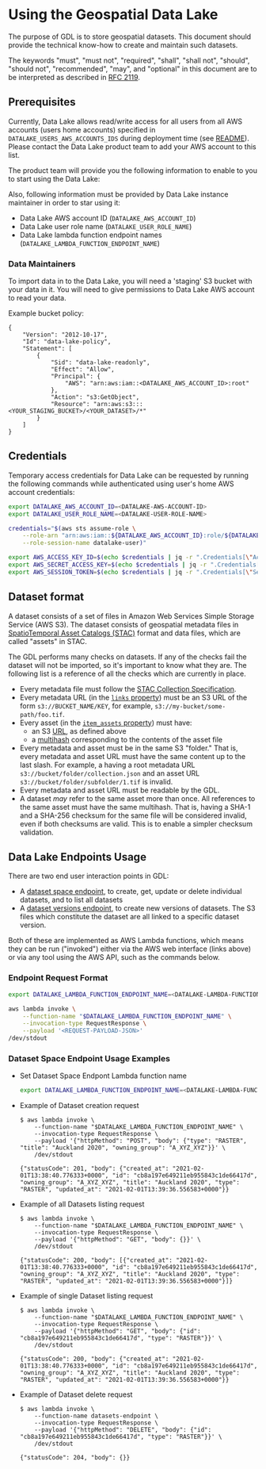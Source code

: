 # Using the Geospatial Data Lake

The purpose of GDL is to store geospatial datasets. This document should provide the technical know-how to create and maintain such datasets.

The keywords "must", "must not", "required", "shall", "shall not", "should", "should not", "recommended",  "may", and "optional" in this document are to be interpreted as described in [RFC 2119](https://tools.ietf.org/html/rfc2119).

## Prerequisites
Currently, Data Lake allows read/write access for all users from all AWS accounts (users home accounts) specified in `DATALAKE_USERS_AWS_ACCOUNTS_IDS` during deployment time (see [README](README.md#aws-infrastructure-deployment-cdk-stack)). Please contact the Data Lake product team to add your AWS account to this list.

The product team will provide you the following information to enable to you to start using the Data Lake:

Also, following information must be provided by Data Lake instance maintainer in order to star using it:

- Data Lake AWS account ID (`DATALAKE_AWS_ACCOUNT_ID`)
- Data Lake user role name (`DATALAKE_USER_ROLE_NAME`)
- Data Lake lambda function endpoint names (`DATALAKE_LAMBDA_FUNCTION_ENDPOINT_NAME`)

### Data Maintainers
To import data in to the Data Lake, you will need a 'staging' S3 bucket with your data in it. You will need to give permissions to Data Lake AWS account to read your data.

Example bucket policy:

```
{
    "Version": "2012-10-17",
    "Id": "data-lake-policy",
    "Statement": [
        {
            "Sid": "data-lake-readonly",
            "Effect": "Allow",
            "Principal": {
                "AWS": "arn:aws:iam::<DATALAKE_AWS_ACCOUNT_ID>:root"
            },
            "Action": "s3:GetObject",
            "Resource": "arn:aws:s3:::<YOUR_STAGING_BUCKET>/<YOUR_DATASET>/*"
        }
    ]
}
```

## Credentials

Temporary access credentials for Data Lake can be requested by running the following commands while authenticated using user's home AWS account credentials:

```bash
export DATALAKE_AWS_ACCOUNT_ID=<DATALAKE-AWS-ACCOUNT-ID>
export DATALAKE_USER_ROLE_NAME=<DATALAKE-USER-ROLE-NAME>

credentials="$(aws sts assume-role \
    --role-arn "arn:aws:iam::${DATALAKE_AWS_ACCOUNT_ID}:role/${DATALAKE_USER_ROLE_NAME}" \
    --role-session-name datalake-user)"

export AWS_ACCESS_KEY_ID=$(echo $credentials | jq -r ".Credentials[\"AccessKeyId\"]")
export AWS_SECRET_ACCESS_KEY=$(echo $credentials | jq -r ".Credentials[\"SecretAccessKey\"]")
export AWS_SESSION_TOKEN=$(echo $credentials | jq -r ".Credentials[\"SessionToken\"]")
```

## Dataset format

A dataset consists of a set of files in Amazon Web Services Simple Storage Service (AWS S3). The dataset consists of geospatial metadata files in [SpatioTemporal Asset Catalogs (STAC)](https://stacspec.org/) format and data files, which are called "assets" in STAC.

The GDL performs many checks on datasets. If any of the checks fail the dataset will not be imported, so it's important to know what they are. The following list is a reference of all the checks which are currently in place.

- Every metadata file must follow the [STAC Collection Specification](https://github.com/radiantearth/stac-spec/blob/master/collection-spec/collection-spec.md).
- Every metadata URL (in the [`links` property](https://github.com/radiantearth/stac-spec/blob/master/collection-spec/collection-spec.md#link-object)) must be an S3 URL of the form `s3://BUCKET_NAME/KEY`, for example, `s3://my-bucket/some-path/foo.tif`.
- Every asset (in the [`item_assets` property](https://github.com/radiantearth/stac-spec/blob/master/extensions/item-assets/README.md)) must have:
   - an S3 [URL](https://github.com/radiantearth/stac-spec/blob/master/item-spec/item-spec.md#asset-object), as defined above
   - a [multihash](https://github.com/radiantearth/stac-spec/blob/master/extensions/checksum/README.md) corresponding to the contents of the asset file
- Every metadata and asset must be in the same S3 "folder." That is, every metadata and asset URL must have the same content up to the last slash. For example, a having a root metadata URL `s3://bucket/folder/collection.json` and an asset URL `s3://bucket/folder/subfolder/1.tif` is invalid.
- Every metadata and asset URL must be readable by the GDL.
- A dataset *may* refer to the same asset more than once. All references to the same asset must have the same multihash. That is, having a SHA-1 and a SHA-256 checksum for the same file will be considered invalid, even if both checksums are valid. This is to enable a simpler checksum validation.

## Data Lake Endpoints Usage

There are two end user interaction points in GDL:

- A [dataset space endpoint](TODO), to create, get, update or delete individual datasets, and to list all datasets
- A [dataset versions endpoint](TODO), to create new versions of datasets. The S3 files which constitute the dataset are all linked to a specific dataset version.

Both of these are implemented as AWS Lambda functions, which means they can be run ("invoked") either via the AWS web interface (links above) or via any tool using the AWS API, such as the commands below.

### Endpoint Request Format

```bash
export DATALAKE_LAMBDA_FUNCTION_ENDPOINT_NAME=<DATALAKE-LAMBDA-FUNCTION-ENDPOINT-NAME>

aws lambda invoke \
    --function-name "$DATALAKE_LAMBDA_FUNCTION_ENDPOINT_NAME" \
    --invocation-type RequestResponse \
    --payload '<REQUEST-PAYLOAD-JSON>'
/dev/stdout
```

### Dataset Space Endpoint Usage Examples

- Set Dataset Space Endpont Lambda function name
  
   ```bash
   export DATALAKE_LAMBDA_FUNCTION_ENDPOINT_NAME=<DATALAKE-LAMBDA-FUNCTION-ENDPOINT-NAME>
   ```
- Example of Dataset creation request

   ```console
   $ aws lambda invoke \
       --function-name "$DATALAKE_LAMBDA_FUNCTION_ENDPOINT_NAME" \
       --invocation-type RequestResponse \
       --payload '{"httpMethod": "POST", "body": {"type": "RASTER", "title": "Auckland 2020", "owning_group": "A_XYZ_XYZ"}}' \
       /dev/stdout
  
   {"statusCode": 201, "body": {"created_at": "2021-02-01T13:38:40.776333+0000", "id": "cb8a197e649211eb955843c1de66417d", "owning_group": "A_XYZ_XYZ", "title": "Auckland 2020", "type": "RASTER", "updated_at": "2021-02-01T13:39:36.556583+0000"}}
   ```
- Example of all Datasets listing request
  
   ```console
   $ aws lambda invoke \
       --function-name "$DATALAKE_LAMBDA_FUNCTION_ENDPOINT_NAME" \
       --invocation-type RequestResponse \
       --payload '{"httpMethod": "GET", "body": {}}' \
       /dev/stdout

   {"statusCode": 200, "body": [{"created_at": "2021-02-01T13:38:40.776333+0000", "id": "cb8a197e649211eb955843c1de66417d", "owning_group": "A_XYZ_XYZ", "title": "Auckland 2020", "type": "RASTER", "updated_at": "2021-02-01T13:39:36.556583+0000"}]}
   ```
- Example of single Dataset listing request
  
   ```console
   $ aws lambda invoke \
       --function-name "$DATALAKE_LAMBDA_FUNCTION_ENDPOINT_NAME" \
       --invocation-type RequestResponse \
       --payload '{"httpMethod": "GET", "body": {"id": "cb8a197e649211eb955843c1de66417d", "type": "RASTER"}}' \
       /dev/stdout

   {"statusCode": 200, "body": {"created_at": "2021-02-01T13:38:40.776333+0000", "id": "cb8a197e649211eb955843c1de66417d", "owning_group": "A_XYZ_XYZ", "title": "Auckland 2020", "type": "RASTER", "updated_at": "2021-02-01T13:39:36.556583+0000"}}
   ```
- Example of Dataset delete request
  
   ```console
   $ aws lambda invoke \
       --function-name datasets-endpoint \
       --invocation-type RequestResponse \
       --payload '{"httpMethod": "DELETE", "body": {"id": "cb8a197e649211eb955843c1de66417d", "type": "RASTER"}}' \
       /dev/stdout

   {"statusCode": 204, "body": {}}
   ```
